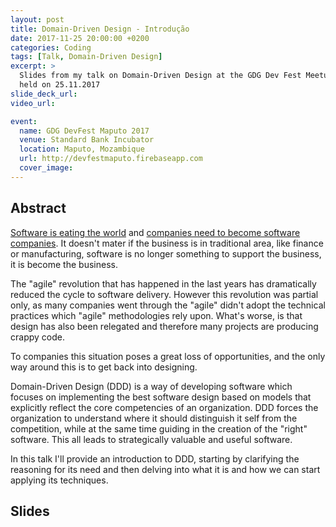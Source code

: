 ```yaml
---
layout: post
title: Domain-Driven Design - Introdução
date: 2017-11-25 20:00:00 +0200
categories: Coding
tags: [Talk, Domain-Driven Design]
excerpt: >
  Slides from my talk on Domain-Driven Design at the GDG Dev Fest Meetup
  held on 25.11.2017
slide_deck_url:
video_url:

event:
  name: GDG DevFest Maputo 2017
  venue: Standard Bank Incubator
  location: Maputo, Mozambique
  url: http://devfestmaputo.firebaseapp.com
  cover_image:
---
```


## Abstract

[Software is eating the world](https://a16z.com/2016/08/20/why-software-is-eating-the-world)
and [companies need to become software companies](https://www.entrepreneur.com/article/273859).
It doesn't mater if the business is in traditional area, like finance or
manufacturing, software is no longer something to support the business, it is
become the business.

The "agile" revolution that has happened in the last years has dramatically
reduced the cycle to software delivery. However this revolution was partial only,
as many companies went through the "agile" didn't adopt the technical practices
which "agile" methodologies rely upon. What's worse, is that design has also been
relegated and therefore many projects are producing crappy code.

To companies this situation poses a great loss of opportunities, and the only way
around this is to get back into designing.

Domain-Driven Design (DDD) is a way of developing software which focuses on
implementing the best software design based on models that explicitly reflect
the core competencies of an organization. DDD forces the organization to
understand where it should distinguish it self from the competition, while at the
same time guiding in the creation of the "right" software. This all leads to
strategically valuable and useful software.

In this talk I'll provide an introduction to DDD, starting by clarifying the
reasoning for its need and then delving into what it is and how we can start
applying its techniques.

## Slides

<script async class="speakerdeck-embed" data-id="d84d8f79ee6144adbaf823436b9a01fc" data-ratio="1.33333333333333" src="//speakerdeck.com/assets/embed.js"></script>

